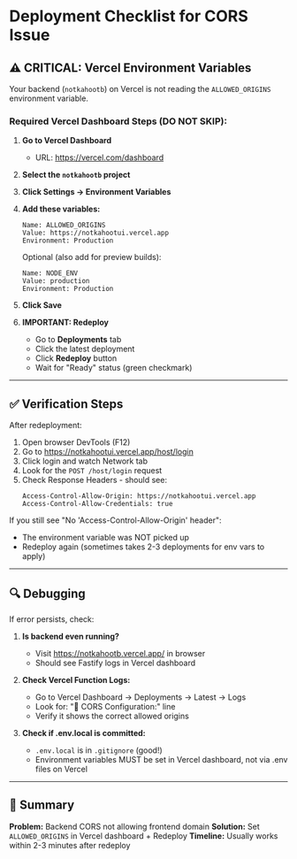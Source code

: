 # Deployment Checklist for CORS Issue

## ⚠️ CRITICAL: Vercel Environment Variables

Your backend (`notkahootb`) on Vercel is not reading the `ALLOWED_ORIGINS` environment variable.

### Required Vercel Dashboard Steps (DO NOT SKIP):

1. **Go to Vercel Dashboard**
   - URL: https://vercel.com/dashboard

2. **Select the `notkahootb` project**

3. **Click Settings → Environment Variables**

4. **Add these variables:**
   ```
   Name: ALLOWED_ORIGINS
   Value: https://notkahootui.vercel.app
   Environment: Production
   ```
   
   Optional (also add for preview builds):
   ```
   Name: NODE_ENV
   Value: production
   Environment: Production
   ```

5. **Click Save**

6. **IMPORTANT: Redeploy**
   - Go to **Deployments** tab
   - Click the latest deployment
   - Click **Redeploy** button
   - Wait for "Ready" status (green checkmark)

---

## ✅ Verification Steps

After redeployment:

1. Open browser DevTools (F12)
2. Go to https://notkahootui.vercel.app/host/login
3. Click login and watch Network tab
4. Look for the `POST /host/login` request
5. Check Response Headers - should see:
   ```
   Access-Control-Allow-Origin: https://notkahootui.vercel.app
   Access-Control-Allow-Credentials: true
   ```

If you still see "No 'Access-Control-Allow-Origin' header":
- The environment variable was NOT picked up
- Redeploy again (sometimes takes 2-3 deployments for env vars to apply)

---

## 🔍 Debugging

If error persists, check:

1. **Is backend even running?**
   - Visit https://notkahootb.vercel.app/ in browser
   - Should see Fastify logs in Vercel dashboard

2. **Check Vercel Function Logs:**
   - Go to Vercel Dashboard → Deployments → Latest → Logs
   - Look for: "🔐 CORS Configuration:" line
   - Verify it shows the correct allowed origins

3. **Check if .env.local is committed:**
   - `.env.local` is in `.gitignore` (good!)
   - Environment variables MUST be set in Vercel dashboard, not via .env files on Vercel

---

## 📝 Summary

**Problem:** Backend CORS not allowing frontend domain
**Solution:** Set `ALLOWED_ORIGINS` in Vercel dashboard + Redeploy
**Timeline:** Usually works within 2-3 minutes after redeploy
